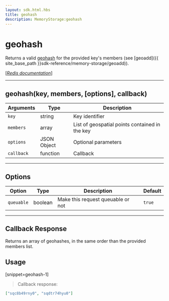 ```yaml
---
layout: sdk.html.hbs
title: geohash
description: MemoryStorage:geohash
---
```

  

# geohash
Returns a valid [geohash](https://en.wikipedia.org/wiki/Geohash) for the provided key's members (see [geoadd]({{ site_base_path }}sdk-reference/memory-storage/geoadd)).  

[[_Redis documentation_]](https://redis.io/commands/geohash)

---

## geohash(key, members, [options], callback)

| Arguments | Type | Description |
|---------------|---------|----------------------------------------|
| `key` | string | Key identifier |
| `members` | array | List of geospatial points contained in the key |
| `options` | JSON Object | Optional parameters |
| `callback` | function | Callback |

---

## Options

| Option | Type | Description | Default |
|---------------|---------|----------------------------------------|---------|
| `queuable` | boolean | Make this request queuable or not  | `true` |

---

## Callback Response

Returns an array of geohashes, in the same order than the provided members list.

## Usage

[snippet=geohash-1]
> Callback response:

```json
["sqc8b49rny0", "sqdtr74hyu0"]
```
